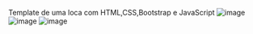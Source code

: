 Template de uma loca com HTML,CSS,Bootstrap e JavaScript
![image](https://github.com/lucaswwexs01/loja-mobiliario/assets/159754481/fb76ae48-624f-442f-a451-e21d69d3d8af)
![image](https://github.com/lucaswwexs01/loja-mobiliario/assets/159754481/bb4443be-c1c8-4ddd-bf4b-8fd52b81018c)
![image](https://github.com/lucaswwexs01/loja-mobiliario/assets/159754481/d2e7cef4-7580-4d6f-a955-fac92504fca8)
